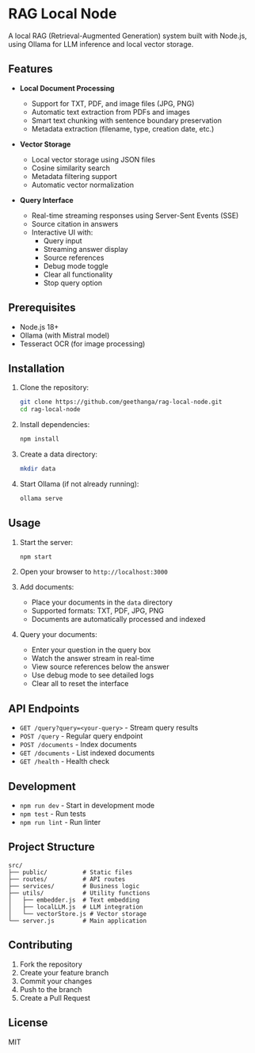 # RAG Local Node

A local RAG (Retrieval-Augmented Generation) system built with Node.js, using Ollama for LLM inference and local vector storage.

## Features

- **Local Document Processing**

  - Support for TXT, PDF, and image files (JPG, PNG)
  - Automatic text extraction from PDFs and images
  - Smart text chunking with sentence boundary preservation
  - Metadata extraction (filename, type, creation date, etc.)

- **Vector Storage**

  - Local vector storage using JSON files
  - Cosine similarity search
  - Metadata filtering support
  - Automatic vector normalization

- **Query Interface**
  - Real-time streaming responses using Server-Sent Events (SSE)
  - Source citation in answers
  - Interactive UI with:
    - Query input
    - Streaming answer display
    - Source references
    - Debug mode toggle
    - Clear all functionality
    - Stop query option

## Prerequisites

- Node.js 18+
- Ollama (with Mistral model)
- Tesseract OCR (for image processing)

## Installation

1. Clone the repository:

   ```bash
   git clone https://github.com/geethanga/rag-local-node.git
   cd rag-local-node
   ```

2. Install dependencies:

   ```bash
   npm install
   ```

3. Create a data directory:

   ```bash
   mkdir data
   ```

4. Start Ollama (if not already running):
   ```bash
   ollama serve
   ```

## Usage

1. Start the server:

   ```bash
   npm start
   ```

2. Open your browser to `http://localhost:3000`

3. Add documents:

   - Place your documents in the `data` directory
   - Supported formats: TXT, PDF, JPG, PNG
   - Documents are automatically processed and indexed

4. Query your documents:
   - Enter your question in the query box
   - Watch the answer stream in real-time
   - View source references below the answer
   - Use debug mode to see detailed logs
   - Clear all to reset the interface

## API Endpoints

- `GET /query?query=<your-query>` - Stream query results
- `POST /query` - Regular query endpoint
- `POST /documents` - Index documents
- `GET /documents` - List indexed documents
- `GET /health` - Health check

## Development

- `npm run dev` - Start in development mode
- `npm test` - Run tests
- `npm run lint` - Run linter

## Project Structure

```
src/
├── public/          # Static files
├── routes/          # API routes
├── services/        # Business logic
├── utils/           # Utility functions
│   ├── embedder.js  # Text embedding
│   ├── localLLM.js  # LLM integration
│   └── vectorStore.js # Vector storage
└── server.js        # Main application
```

## Contributing

1. Fork the repository
2. Create your feature branch
3. Commit your changes
4. Push to the branch
5. Create a Pull Request

## License

MIT
